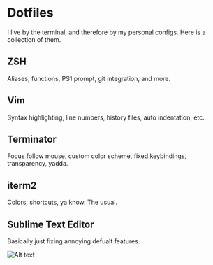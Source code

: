 # Dotfiles

I live by the terminal, and therefore by my personal configs. Here is a collection of them.

## ZSH

Aliases, functions, PS1 prompt, git integration, and more.

## Vim

Syntax highlighting, line numbers, history files, auto indentation, etc.

## Terminator

Focus follow mouse, custom color scheme, fixed keybindings, transparency, yadda. 

## iterm2

Colors, shortcuts, ya know. The usual.

## Sublime Text Editor

Basically just fixing annoying defualt features.

![Alt text](https://raw.githubusercontent.com/zimmertr/zsh-Configuration/master/shell.png "Shell demonstrating configuration")
